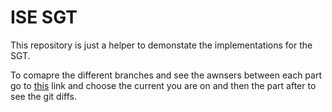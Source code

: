 # ISE SGT

This repository is just a helper to demonstate the implementations for the SGT.

To comapre the different branches and see the awnsers between each part go to [this](https://github.com/kaushik-chinta/ise-design-patterns/compare) link and choose the current you are on and then the part after to see the git diffs.
